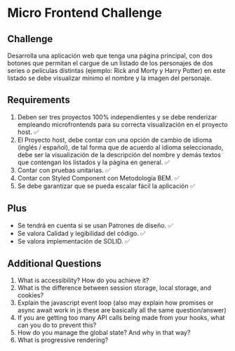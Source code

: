 # Micro Frontend Challenge

## Challenge

Desarrolla una aplicación web que tenga una página principal, con dos botones que permitan el cargue de un listado de los personajes de dos series o películas distintas (ejemplo: Rick and Morty y Harry Potter) en este listado se debe visualizar mínimo el nombre y la imagen del personaje.

## Requirements

1. Deben ser tres proyectos 100% independientes y se debe renderizar empleando microfrontends para su correcta visualización en el proyecto host. ✅
2. El Proyecto host, debe contar con una opción de cambio de idioma (inglés / español), de tal forma que de acuerdo al idioma seleccionado, debe ser la visualización de la descripción del nombre y demás textos que contengan los listados y la página en general. ✅
3. Contar con pruebas unitarias. ✅
4. Contar con Styled Component con Metodología BEM. ✅
5. Se debe garantizar que se pueda escalar fácil la aplicación ✅

## Plus

- Se tendrá en cuenta si se usan Patrones de diseño. ✅
- Se valora Calidad y legibilidad del código. ✅
- Se valora implementación de SOLID. ✅

## Additional Questions

1. What is accessibility? How do you achieve it?
2. What is the difference between session storage, local storage, and cookies?
3. Explain the javascript event loop (also may explain how promises or async await work in js these are basically all the same question/answer)
4. If you are getting too many API calls being made from your hooks, what can you do to prevent this?
5. How do you manage the global state? And why in that way?
6. What is progressive rendering?

